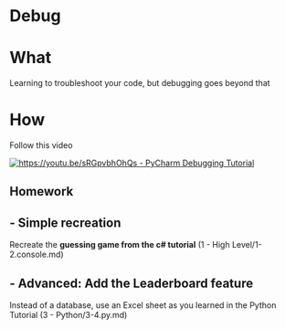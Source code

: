 # Debug

# What

Learning to troubleshoot your code, but debugging goes beyond that

# How

Follow this video

[
![https://youtu.be/sRGpvbhOhQs - PyCharm Debugging Tutorial
](https://img.youtube.com/vi/sRGpvbhOhQs/maxresdefault.jpg)
](https://youtu.be/sRGpvbhOhQs)


## Homework

## - Simple recreation

Recreate the **guessing game from the c# tutorial** (1 - High Level/1-2.console.md)

## - Advanced: Add the Leaderboard feature

Instead of a database, use an Excel sheet as you learned in the Python Tutorial (3 - Python/3-4.py.md)
